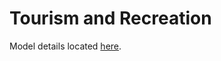 Tourism and Recreation
===========================
Model details located [here](https://rawgit.com/OHI-Science/ohiprep/master/globalprep/tr/v2016/TR_data_prep.html).
